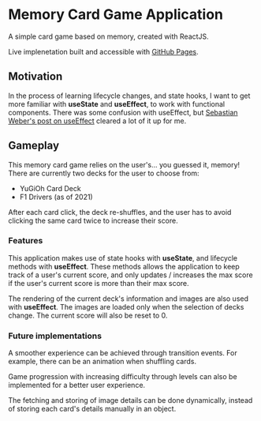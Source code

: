 # Memory Card Game Application

A simple card game based on memory, created with ReactJS.

Live implenetation built and accessible with [GitHub Pages](https://samuelisch.github.io/memory-card-game/).

## Motivation

In the process of learning lifecycle changes, and state hooks, I want to get more familiar with **useState** and **useEffect**, to work with functional components. There was some confusion with useEffect, but [Sebastian Weber's post on useEffect](https://blog.logrocket.com/guide-to-react-useeffect-hook/) cleared a lot of it up for me.

## Gameplay

This memory card game relies on the user's... you guessed it, memory! There are currently two decks for the user to choose from:
- YuGiOh Card Deck
- F1 Drivers (as of 2021)

After each card click, the deck re-shuffles, and the user has to avoid clicking the same card twice to increase their score.

### Features

This application makes use of state hooks with **useState**, and lifecycle methods with **useEffect**. These methods allows the application to keep track of a user's current score, and only updates / increases the max score if the user's current score is more than their max score.

The rendering of the current deck's information and images are also used with **useEffect**. The images are loaded only when the selection of decks change. The current score will also be reset to 0.

### Future implementations

A smoother experience can be achieved through transition events. For example, there can be an animation when shuffling cards.

Game progression with increasing difficulty through levels can also be implemented for a better user experience.

The fetching and storing of image details can be done dynamically, instead of storing each card's details manually in an object.
